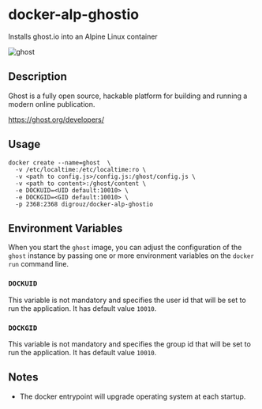 # docker-alp-ghostio
Installs ghost.io into an Alpine Linux container

![ghost](https://ghost.org/logo.svg)

## Description

Ghost is a fully open source, hackable platform for building and running a modern online publication.

https://ghost.org/developers/

## Usage
    docker create --name=ghost  \
      -v /etc/localtime:/etc/localtime:ro \
      -v <path to config.js>/config.js:/ghost/config.js \
      -v <path to content>:/ghost/content \
      -e DOCKUID=<UID default:10010> \
      -e DOCKGID=<GID default:10010> \
      -p 2368:2368 digrouz/docker-alp-ghostio

## Environment Variables

When you start the `ghost` image, you can adjust the configuration of the `ghost` instance by passing one or more environment variables on the `docker run` command line.

### `DOCKUID`

This variable is not mandatory and specifies the user id that will be set to run the application. It has default value `10010`.

### `DOCKGID`

This variable is not mandatory and specifies the group id that will be set to run the application. It has default value `10010`.

## Notes

* The docker entrypoint will upgrade operating system at each startup.

